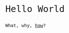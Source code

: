 <p style="font-family: monospace;font-size:2em">Hello World</p>
<p style="font-family: monospace;font-size:1em">What, why, <a href="007.html">how</a>?</p>
